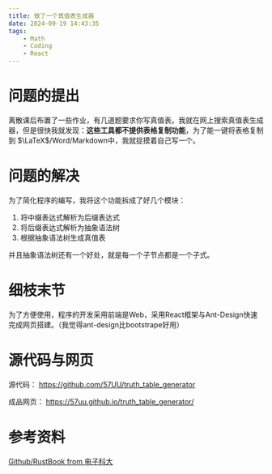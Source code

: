 ```yaml
---
title: 做了一个真值表生成器
date: 2024-09-19 14:43:35
tags: 
    - Math
    - Coding
    - React
---
```


# 问题的提出
离散课后布置了一些作业，有几道题要求你写真值表。我就在网上搜索真值表生成器，但是很快我就发现：**这些工具都不提供表格复制功能**，为了能一键将表格复制到 $\LaTeX$/Word/Markdown中，我就捉摸着自己写一个。

# 问题的解决

为了简化程序的编写，我将这个功能拆成了好几个模块：

1. 将中缀表达式解析为后缀表达式
2. 将后缀表达式解析为抽象语法树
3. 根据抽象语法树生成真值表

并且抽象语法树还有一个好处，就是每一个子节点都是一个子式。

# 细枝末节
为了方便使用，程序的开发采用前端是Web，采用React框架与Ant-Design快速完成网页搭建。（我觉得ant-design比bootstrape好用）
# 源代码与网页
源代码：
https://github.com/57UU/truth_table_generator

成品网页：
https://57uu.github.io/truth_table_generator/


# 参考资料

[Github/RustBook from 电子科大](https://github.com/QMHTMY/RustBook)
